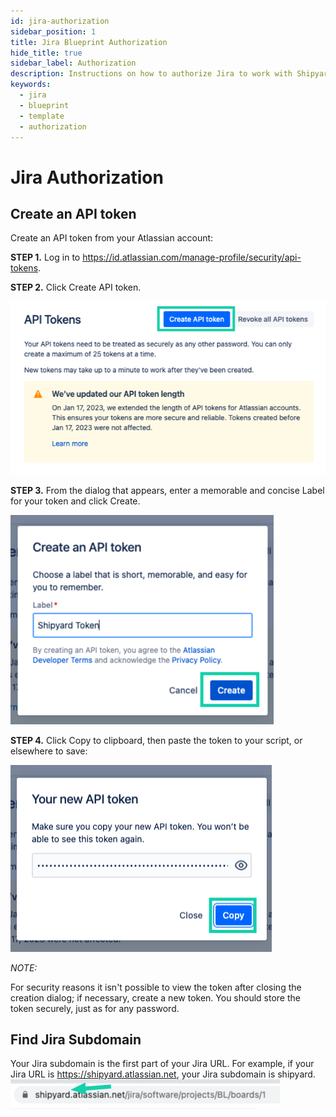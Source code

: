 ```yaml
---
id: jira-authorization
sidebar_position: 1
title: Jira Blueprint Authorization
hide_title: true
sidebar_label: Authorization
description: Instructions on how to authorize Jira to work with Shipyard's low-code Jira templates.
keywords:
  - jira
  - blueprint
  - template
  - authorization
---
```


# Jira Authorization

## Create an API token
Create an API token from your Atlassian account:

**STEP 1.** Log in to https://id.atlassian.com/manage-profile/security/api-tokens.

**STEP 2.** Click Create API token.

![](../../.gitbook/assets/shipyard_2023-05-18-08-59-33.png)

**STEP 3.** From the dialog that appears, enter a memorable and concise Label for your token and click Create.

![](../../.gitbook/assets/shipyard_2023-05-18-09-00-52.png)

**STEP 4.** Click Copy to clipboard, then paste the token to your script, or elsewhere to save:

![](../../.gitbook/assets/shipyard_2023-05-18-09-07-36.png)

_NOTE:_

For security reasons it isn't possible to view the token after closing the creation dialog; if necessary, create a new token.
You should store the token securely, just as for any password.

## Find Jira Subdomain
Your Jira subdomain is the first part of your Jira URL. For example, if your Jira URL is https://shipyard.atlassian.net, your Jira subdomain is shipyard.
![](../../.gitbook/assets/shipyard_2023-05-18-09-08-15.png)
